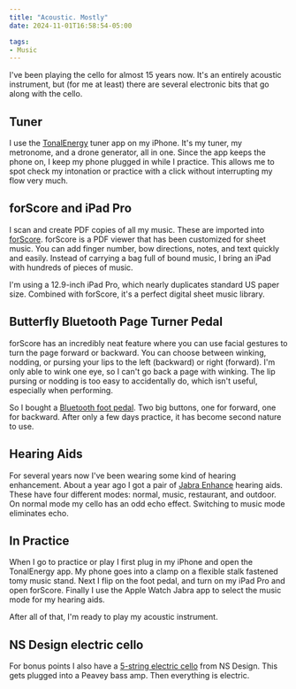 ```yaml
---
title: "Acoustic. Mostly"
date: 2024-11-01T16:58:54-05:00

tags: 
- Music
---
```

I've been playing the cello for almost 15 years now. It's an entirely acoustic
instrument, but (for me at least) there are several electronic bits that go
along with the cello.

## Tuner
I use the [TonalEnergy](https://www.tonalenergy.com/te-mobile "TonalEnergy") 
tuner app on my iPhone. It's my tuner, my metronome, and a drone generator, all in one.
Since the app keeps the phone on, I keep my phone plugged in while I practice.
This allows me to spot check my intonation or practice with a click without
interrupting my flow very much.

## forScore and iPad Pro
I scan and create PDF copies of all my music. These are imported into
[forScore](http://forscore.co "forScore"). forScore is a PDF viewer that has
been customized for sheet music. You can add finger number, bow directions,
notes, and text quickly and easily. Instead of carrying a bag full of bound
music, I bring an iPad with hundreds of pieces of music.

I'm using a 12.9-inch iPad Pro, which nearly duplicates standard US paper size.
Combined with forScore, it's a perfect digital sheet music library.

## Butterfly Bluetooth Page Turner Pedal
forScore has an incredibly neat feature where you can use facial gestures to
turn the page forward or backward. You can choose between winking, nodding, or
pursing your lips to the left (backward) or right (forward). I'm only able to
wink one eye, so I can't go back a page with winking. The lip pursing or
nodding is too easy to accidentally do, which isn't useful, especially when
performing.

So I bought a [Bluetooth foot pedal](https://amzn.to/3C77DR9 "Butterfly
Bluetooth Foot Pedal"). Two big buttons, one for forward, one for
backward. After only a few days practice, it has become second nature to use.

## Hearing Aids
For several years now I've been wearing some kind of hearing enhancement. About
a year ago I got a pair of [Jabra Enhance](https://www.jabraenhance.com "Jabra
Enhance") hearing aids. These have four different modes: normal, music,
restaurant, and outdoor. On normal mode my cello has an odd echo effect.
Switching to music mode eliminates echo.

## In Practice
When I go to practice or play I first plug in my iPhone and open the
TonalEnergy app. My phone goes into a clamp on a flexible stalk fastened tomy
music stand. Next I flip on the foot pedal, and turn on my iPad Pro and open
forScore. Finally I use the Apple Watch Jabra app to select the music mode for
my hearing aids.

After all of that, I'm ready to play my acoustic instrument.

## NS Design electric cello
For bonus points I also have a [5-string electric cello](https://thinkns.com/instrument/ns-design-electric-cello/ns-design-electric-cello-wav/ "WAV Cello") from NS Design. This gets plugged into a Peavey bass amp. Then everything is electric.

